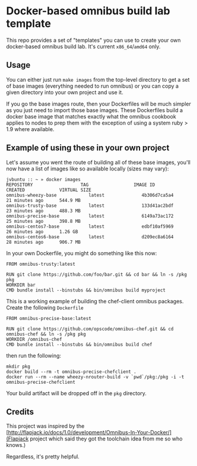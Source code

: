 # Docker-based omnibus build lab template
This repo provides a set of "templates" you can use to create your own docker-based omnibus build lab. It's current `x86_64`/`amd64` only.

## Usage
You can either just run `make images` from the top-level directory to get a set of base images (everything needed to run omnibus) or you can copy a given directory into your own project and use it.

If you go the base images route, then your Dockerfiles will be much simpler as you just need to import those base images. These Dockerfiles build a docker base image that matches exactly what the omnibus cookbook applies to nodes to prep them with the exception of using a system ruby > 1.9 where available.

## Example of using these in your own project
Let's assume you went the route of building all of these base images, you'll now have a list of images like so available locally (sizes may vary):

```
jvbuntu :: ~ » docker images
REPOSITORY                	TAG                 IMAGE ID            CREATED             VIRTUAL SIZE
omnibus-wheezy-base            latest              4b306d7ca5a4        21 minutes ago      544.9 MB
omnibus-trusty-base            latest              133d41ac2bdf        23 minutes ago      488.3 MB
omnibus-precise-base           latest              6149a73ac172        25 minutes ago      398.8 MB
omnibus-centos7-base           latest              edbf10af5969        26 minutes ago      1.26 GB
omnibus-centos6-base           latest              d209ec8a6164        28 minutes ago      906.7 MB
```

In your own Dockerfile, you might do something like this now:

```
FROM omnibus-trusty:latest

RUN git clone https://github.com/foo/bar.git && cd bar && ln -s /pkg pkg
WORKDIR bar
CMD bundle install --binstubs && bin/omnibus build myproject
```

This is a working example of building the chef-client omnibus packages. Create the following `Dockerfile`

```
FROM omnibus-precise-base:latest

RUN git clone https://github.com/opscode/omnibus-chef.git && cd omnibus-chef && ln -s /pkg pkg
WORKDIR /omnibus-chef
CMD bundle install --binstubs && bin/omnibus build chef
```

then run the following:
```
mkdir pkg
docker build --rm -t omnibus-precise-chefclient .
docker run --rm --name wheezy-nrouter-build -v `pwd`/pkg:/pkg -i -t omnibus-precise-chefclient
```

Your build artifact will be dropped off in the `pkg` directory.

## Credits
This project was inspired by the [http://flapjack.io/docs/1.0/development/Omnibus-In-Your-Docker/](Flapjack project which said they got the toolchain idea from me so who knows.)

Regardless, it's pretty helpful.
